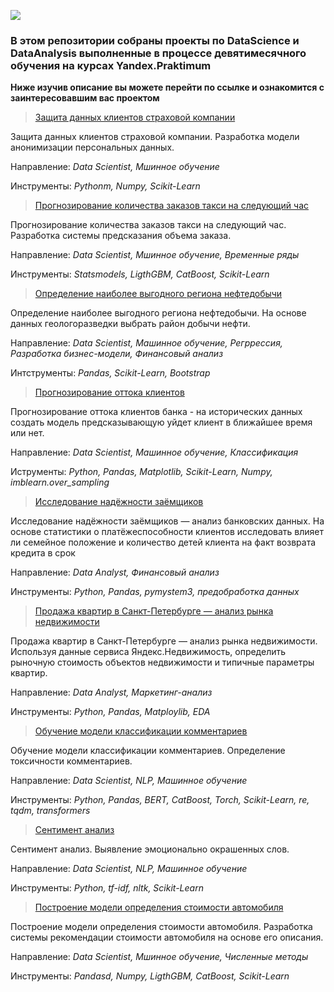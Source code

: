 ![](https://github.com/Mikhail-9/colab/blob/master/pictures/DataScience.jpg)
### В этом репозитории собраны проекты по DataScience и DataAnalysis выполненные в процессе девятимесячного обучения на курсах Yandex.Praktimum
**Ниже изучив описание вы можете перейти по ссылке и ознакомится с заинтересовавшим вас проектом**

> [Защита данных клиентов страховой компании](https://nbviewer.org/github/Mikhail-9/yandex_projects_praktimum/blob/master/insurance_data_scientist/insurance_data_scientist.ipynb)

Защита данных клиентов страховой компании. Разработка модели анонимизации персональных данных.

Направление: _Data Scientist, Мшинное обучение_

Инструменты: _Pythonm, Numpy, Scikit-Learn_


> [Прогнозирование количества заказов такси на следующий час](https://nbviewer.org/github/Mikhail-9/yandex_projects_praktimum/blob/master/taxi_data_scientist/taxi_data_scientist.ipynb)

Прогнозирование количества заказов такси на следующий час. Разработка системы предсказания объема заказа.

Направление: _Data Scientist, Мшинное обучение, Временные ряды_

Инструменты: _Statsmodels, LigthGBM, CatBoost, Scikit-Learn_

> [Определение наиболее выгодного региона нефтедобычи](https://nbviewer.org/github/Mikhail-9/yandex_projects_praktimum/blob/master/drill_data_scientist/drill_data_scientist.ipynb)

Определение наиболее выгодного региона нефтедобычи. На основе данных геологоразведки выбрать район добычи нефти.

Направление: _Data Scientist, Машинное обучение, Регррессия, Разработка бизнес-модели, Финансовый анализ_

Интструменты: _Pandas, Scikit-Learn, Bootstrap_

> [Прогнозирование оттока клиентов](https://nbviewer.org/github/Mikhail-9/yandex_projects_praktimum/blob/master/outflow_data_sciantist/.ipynb_checkpoints/outflow_data_scientist-checkpoint.ipynb)

Прогнозирование оттока клиентов банка - на исторических данных создать модель предсказывающую уйдет клиент в ближайшее время или нет.

Направление: _Data Scientist, Машинное обучение, Классификация_ 

Иструменты: _Python, Pandas, Matplotlib, Scikit-Learn, Numpy, imblearn.over_sampling_

> [Исследование надёжности заёмщиков](https://nbviewer.org/github/Mikhail-9/yandex_projects_praktimum/blob/master/reliability_research_data_analist/reliability_research_data_analist.ipynb)

Исследование надёжности заёмщиков — анализ банковских данных. На основе статистики о платёжеспособности клиентов исследовать влияет ли семейное положение и количество детей клиента на факт возврата кредита в срок

Направление: _Data Analyst, Финансовый анализ_

Инструменты: _Python, Pandas, pymystem3, предобработка данных_

> [Продажа квартир в Санкт-Петербурге — анализ рынка недвижимости](https://nbviewer.org/github/Mikhail-9/yandex_projects_praktimum/blob/master/real_estate_data_analist/real_estate_data_analist.ipynb)

Продажа квартир в Санкт-Петербурге — анализ рынка недвижимости. Используя данные сервиса Яндекс.Недвижимость, определить рыночную стоимость объектов недвижимости и типичные параметры квартир.

Направление: _Data Analyst, Маркетинг-анализ_

Инструменты: _Python, Pandas, Matploylib, EDA_

> [Обучение модели классификации комментариев](https://nbviewer.org/github/Mikhail-9/yandex_projects_praktimum/blob/master/toxic_data_sciantist/.ipynb_checkpoints/toxic_data_sciantist-checkpoint.ipynb)

Обучение модели классификации комментариев. Определение токсичности комментариев.

Направление: _Data Scientist, NLP, Машинное обучение_

Инструменты: _Python, Pandas, BERT, CatBoost, Torch, Scikit-Learn, re, tqdm, transformers_

> [Сентимент анализ](https://nbviewer.org/github/Mikhail-9/yandex_projects_praktimum/blob/master/sentiment_analysis_data_scientist/sentiment_analysis_data_scientist.ipynb)

Сентимент анализ. Выявление эмоционально окрашенных слов.

Направление: _Data Scientist, NLP, Машинное обучение_

Инструменты: _Python, tf-idf, nltk, Scikit-Learn_

> [Построение модели определения стоимости автомобиля](https://nbviewer.org/github/Mikhail-9/yandex_projects_praktimum/blob/master/auto_data_scientist/auto_data_scientist.ipynb)

Построение модели определения стоимости автомобиля. Разработка системы рекомендации стоимости автомобиля на основе его описания.

Направление: _Data Scientist, Мшинное обучение, Численные методы_

Инструменты: _Pandasd, Numpy, LigthGBM, CatBoost, Scikit-Learn_
